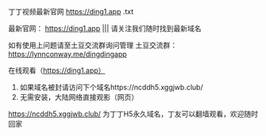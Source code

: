 丁丁视频最新官网 https://ding1.app .txt


最新官网： https://ding1.app ||| 请关注我们随时找到最新域名

如有使用上问题请至土豆交流群询问管理
土豆交流群： https://lynnconway.me/dingdingapp

在线观看（https://ding1.app）

1. 如果域名被封请访问下个域名https://ncddh5.xggjwb.club/
2. 无需安装，大陆网络直接观影（网页）

https://ncddh5.xggjwb.club/ 为丁丁H5永久域名，丁友可以翻墙观看，欢迎随时回家
